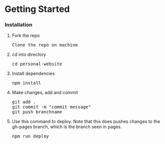 # Getting Started

### Installation
<ol>
<li>Fork the repo
<pre>Clone the repo on machine
</li>
<li>cd into directory
<pre>cd personal-website
</li>
<li>Install dependencies
<pre>npm install
</li>
<li>Make changes, add and commit
<pre>git add . 
git commit -m "commit message"
git push branchname
</li>
<li>Use this command to deploy. Note that this does pushes changes to the gh-pages branch, which is the branch seen in pages.
<pre>npm run deploy
</ol>